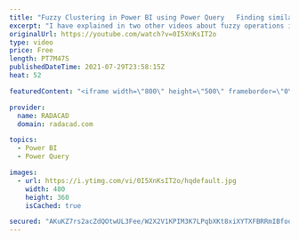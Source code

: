 ```yaml
---
title: "Fuzzy Clustering in Power BI using Power Query   Finding similar values"
excerpt: "I have explained in two other videos about fuzzy operations in Power BI and Power Query so far;  fuzzy matching in Power BI, and fuzzy grouping. the methods above involve transforming the data with a fuzzy operation. However, sometimes you just want to know the similarity of values, or let’s say in other"
originalUrl: https://youtube.com/watch?v=0I5XnKsIT2o
type: video
price: Free
length: PT7M47S
publishedDateTime: 2021-07-29T23:58:15Z
heat: 52

featuredContent: "<iframe width=\"800\" height=\"500\" frameborder=\"0\" src=\"https://www.youtube.com/embed/0I5XnKsIT2o\" allow=\"accelerometer; autoplay; encrypted-media; gyroscope; picture-in-picture\" allowfullscreen></iframe>"

provider:
  name: RADACAD
  domain: radacad.com

topics:
  - Power BI
  - Power Query

images:
  - url: https://i.ytimg.com/vi/0I5XnKsIT2o/hqdefault.jpg
    width: 480
    height: 360
    isCached: true

secured: "AKuKZ7rs2acZdQOtwUL3Fee/W2X2V1KPIM3K7LPqbXKt8xiXYTXFBRRmIBfooBGCPx/VyLxttS1dO2ijPa45sm4K+gXi2anDe3O/B0DYmiZatwKxUhE2YI7nFmxCtL4anbvPV7MIdylMBqBMmWJojlnwiujREBHz4ChAK711V06gskDsbR0YiKAd6xwTsWdnBcRIPiEkwSmgxDIJmZ0y/NfTzRd9f8WM0rFQ9YR3BRe3mv2+UAJNGwVCT6z8nn5AdGt9P0lV/5SXrGptCaiqhpTwz/losIAQc41j0nvHRidfR2f/Gcmfr2pUQHPfJppvYQPBHzOCCX1LKZtKfAeLS20dFW5d1ysVk50BUR0/SXJynD4vPN5nJCzz2VP0mPQ1mRkCasOo3WYm/8PwQtuWUJqs8F0G86k/+Q1B0xOZ9ks=;fOZATu/no6Yy8tyuIpdYiA=="
---
```


